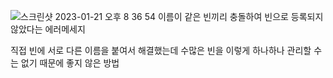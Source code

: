 ![스크린샷 2023-01-21 오후 8 36 54](https://user-images.githubusercontent.com/115622936/213866308-d02a18d7-8c3f-42c1-aefa-abeb571ba0ae.png)
이름이 같은 빈끼리 충돌하여 빈으로 등록되지 않았다는 에러메세지


직접 빈에 서로 다른 이름을 붙여서 해결했는데 수많은 빈을 이렇게 하나하나 관리할 수는 없기 때문에 좋지 않은 방법  

